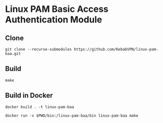 # Linux PAM Basic Access Authentication Module

## Clone

```
git clone --recurse-submodules https://github.com/KebabVPN/linux-pam-baa.git
```

## Build

```
make
```

## Build in Docker

```
docker build . -t linux-pam-baa

docker run -v $PWD/bin:/linux-pam-baa/bin linux-pam-baa make
```

